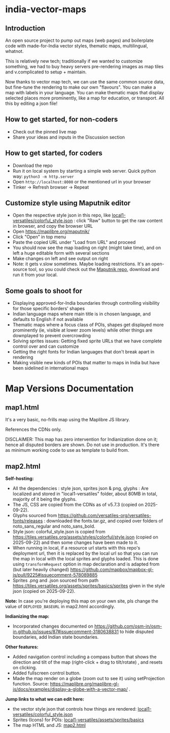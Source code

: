 # india-vector-maps


## Introduction
An open source project to pump out maps (web pages) and boilerplate code with made-for-India vector styles, thematic maps, multilingual, whatnot.

This is relatively new tech; traditionally if we wanted to customize something, we had to buy heavy servers pre-rendering images as map tiles and v.complicated to setup + maintain.

Now thanks to vector map tech, we can use the same common source data, but fine-tune the rendering to make our  own "flavours". You can make a map with labels in your language. You can make thematic maps that display selected places more prominently, like a map for education, or transport. All this by editing a json file! 

## How to get started, for non-coders
- Check out the pinned live map
- Share your ideas and inputs in the Discussion section

## How to get started, for coders
- Download the repo
- Run it on local system by starting a simple web server. Quick python way: `python3 -m http.server`
- Open `http://localhost:8000` or the mentioned url in your browser 
- Tinker -> Refresh browser -> Repeat

## Customize style using Maputnik editor
- Open the respective style json in this repo, like [local1-versatiles/colorful_style.json](local1-versatiles/colorful_style.json) : click "Raw" button to get the raw content in browser, and copy the browser URL 
- Open https://maplibre.org/maputnik/
- Click "Open" in top menu
- Paste the copied URL under "Load from URL" and proceed
- You should now see the map loading on right (might take time), and on left a huge editable form with several sections
- Make changes on left and see output on right
- Note: it gets v.slow sometimes. Maybe loading restrictions. It's an open-source tool, so you could check out the [Maputnik repo](https://github.com/maplibre/maputnik), download and run it from your local.


## Some goals to shoot for

- Displaying approved-for-India boundaries through controlling visibility for those specific borders' shapes
- Indian language maps where main title is in chosen language, and defaults to English if not available
- Thematic maps where a focus class of POIs, shapes get displayed more prominently (ie, visible at lower zoom levels) while other things are downplayed to prevent overcrowding
- Solving sprites issues: Getting fixed sprite URLs that we have complete control over and can customize
- Getting the right fonts for Indian languages that don't break apart in rendering
- Making visible new kinds of POIs that matter to maps in India but have been sidelined in international maps 


# Map Versions Documentation

## map1.html 

It's a very basic, no-frills map using the Maplibre JS library.

References the CDNs only.

DISCLAIMER: This map has zero intervention for Indianization done on it; hence all disputed borders are shown. Do not use in production. It's there as minimum working code to use as template to build from.


## map2.html

**Self-hosting:**
- All the dependencies : style json, sprites json & png, glyphs : Are localized and stored in "local1-versatiles" folder, about 80MB in total, majority of it being the glyphs.
- The JS, CSS are copied from the CDNs as of v5.7.3 (copied on 2025-09-22).
- Glyphs sourced from https://github.com/versatiles-org/versatiles-fonts/releases : downloaded the fonts.tar.gz, and copied over folders of noto_sans_regular and noto_sans_bold.
- Style json: colorful_style.json is copied from https://tiles.versatiles.org/assets/styles/colorful/style.json (copied on 2025-09-22) and then some changes have been made to it.
- When running in local, if a resource url starts with this repo's deployment url, then it is replaced by the local url so that you can run the map in local with the local sprites and glyphs loaded. This is done using `transformRequest` option in map declaration and is adapted from (but later heavily changed) https://github.com/mapbox/mapbox-gl-js/pull/9225#issuecomment-578089885
- Sprites .png and .json sourced from path https://tiles.versatiles.org/assets/sprites/basics/sprites given in the style json (copied on 2025-09-22).

**Note:** In case you're deploying this map on your own site, pls change the value of `DEPLOYED_BASEURL` in map2.html accordingly.

**Indianizing the map:**
- Incorporated changes documented on https://github.com/osm-in/osm-in.github.io/issues/87#issuecomment-3180638831 to hide disputed boundaries, add Indian state boundaries.


**Other features:**
- Added navigation control including a compass button that shows the direction and tilt of the map (right-click + drag to tilt/rotate) , and resets on clicking.
- Added fullscreen control button.
- Made the map render on a globe (zoom out to see it) using setProjection function. Source: https://maplibre.org/maplibre-gl-js/docs/examples/display-a-globe-with-a-vector-map/ .

**Jump links to what we can edit here:**
- the vector style json that controls how things are rendered: [local1-versatiles/colorful_style.json](local1-versatiles/colorful_style.json) 
- Sprites (Icons) for POIs: [local1-versatiles/assets/sprites/basics](local1-versatiles/assets/sprites/basics)
- The map HTML and JS: [map2.html](map2.html)

